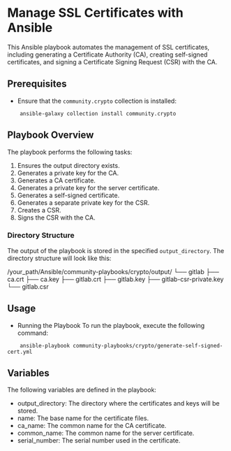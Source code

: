 # Manage SSL Certificates with Ansible

This Ansible playbook automates the management of SSL certificates, including generating a Certificate Authority (CA), creating self-signed certificates, and signing a Certificate Signing Request (CSR) with the CA.

## Prerequisites

- Ensure that the `community.crypto` collection is installed:

```
    ansible-galaxy collection install community.crypto
```


## Playbook Overview

The playbook performs the following tasks:

1. Ensures the output directory exists.
2. Generates a private key for the CA.
3. Generates a CA certificate.
4. Generates a private key for the server certificate.
5. Generates a self-signed certificate.
6. Generates a separate private key for the CSR.
7. Creates a CSR.
8. Signs the CSR with the CA.

### Directory Structure

The output of the playbook is stored in the specified `output_directory`. The directory structure will look like this:

/your_path/Ansible/community-playbooks/crypto/output/ └── gitlab ├── ca.crt ├── ca.key ├── gitlab.crt ├── gitlab.key ├── gitlab-csr-private.key └── gitlab.csr



## Usage
- Running the Playbook
    To run the playbook, execute the following command:


```
    ansible-playbook community-playbooks/crypto/generate-self-signed-cert.yml
```

## Variables
The following variables are defined in the playbook:

- output_directory: The directory where the certificates and keys will be stored.
- name: The base name for the certificate files.
- ca_name: The common name for the CA certificate.
- common_name: The common name for the server certificate.
- serial_number: The serial number used in the certificate.